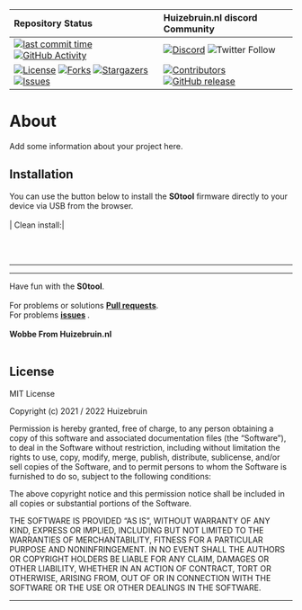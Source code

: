 | Repository Status | Huizebruin.nl discord Community |
| :--- | :--- |
| [![last commit time][github-last-commit]][github-master] [![GitHub Activity][commits-shield]][commits] | [![Discord][discord-shield]][discord] ![Twitter Follow](https://img.shields.io/twitter/follow/huizebruin?style=social) 
|  [![License][license-shield]](LICENSE) [![Forks][forks-shield]][forks-url] [![Stargazers][stars-shield]][stars-url] [![Issues][issues-shield]][issues-url] | [![Contributors][contributors-shield]][contributors-url] [![GitHub release](https://img.shields.io/github/release/huizebruin/centrale-afzuiging.svg)](https://GitHub.com/huizebruin/centrale-afzuiging/releases/)| 
# About

Add some information about your project here.


## Installation

You can use the button below to install the <b>S0tool</b> firmware directly to your device via USB from the browser.
<br><br>| Clean install:|  <esp-web-install-button manifest="./manifest.json"></esp-web-install-button>
<script type="module" src="https://unpkg.com/esp-web-tools@5.2.0/dist/web/install-button.js?module"></script>  <br> <br>




***



***

Have fun with the <b>S0tool</b>.<br>
 <br> For problems or solutions <b>[Pull requests](https://github.com/huizebruin/centrale-afzuiging/pulls)</b>.<br> 
For problems <b>[issues](https://github.com/huizebruin/centrale-afzuiging/issues) </b> .
<br><br><b>
Wobbe From Huizebruin.nl</b>
<br><br>

## License
MIT License

Copyright (c) 2021 / 2022 Huizebruin

Permission is hereby granted, free of charge, to any person obtaining a copy of this software and associated documentation files (the “Software”), to deal in the Software without restriction, including without limitation the rights to use, copy, modify, merge, publish, distribute, sublicense, and/or sell copies of the Software, and to permit persons to whom the Software is furnished to do so, subject to the following conditions:

The above copyright notice and this permission notice shall be included in all copies or substantial portions of the Software.

THE SOFTWARE IS PROVIDED “AS IS”, WITHOUT WARRANTY OF ANY KIND, EXPRESS OR IMPLIED, INCLUDING BUT NOT LIMITED TO THE WARRANTIES OF MERCHANTABILITY, FITNESS FOR A PARTICULAR PURPOSE AND NONINFRINGEMENT. IN NO EVENT SHALL THE AUTHORS OR COPYRIGHT HOLDERS BE LIABLE FOR ANY CLAIM, DAMAGES OR OTHER LIABILITY, WHETHER IN AN ACTION OF CONTRACT, TORT OR OTHERWISE, ARISING FROM, OUT OF OR IN CONNECTION WITH THE SOFTWARE OR THE USE OR OTHER DEALINGS IN THE SOFTWARE.

***


[esphome]: https://esphome.io/
[commits-shield]: https://img.shields.io/github/commit-activity/m/huizebruin/centrale-afzuiging.svg
[commits]: https://github.com/huizebruin/centrale-afzuiging/commits/main
[github-last-commit]: https://img.shields.io/github/last-commit/huizebruin/centrale-afzuiging.svg?style=plasticr
[github-master]: https://github.com/huizebruin/centrale-afzuiging/commits/main
[license-shield]: https://img.shields.io/github/license/huizebruin/centrale-afzuiging.svg
[discord-shield]: https://img.shields.io/discord/723629686093119650.svg?logo=discord&color=7289da
[discord]: https://discord.gg/g2maSf47Jj
[contributors-url]: https://github.com/huizebruin/centrale-afzuiging/graphs/contributors
[contributors-shield]: https://img.shields.io/github/contributors/huizebruin/centrale-afzuiging.svg
[forks-shield]: https://img.shields.io/github/forks/huizebruin/centrale-afzuiging.svg
[forks-url]: https://github.com/huizebruin/centrale-afzuiging/network/members
[stars-shield]: https://img.shields.io/github/stars/huizebruin/centrale-afzuiging.svg
[stars-url]: https://github.com/huizebruin/centrale-afzuiging/stargazers
[issues-shield]: https://img.shields.io/github/issues/huizebruin/centrale-afzuiging.svg
[issues-url]: https://github.com/huizebruin/centrale-afzuiging/issues
